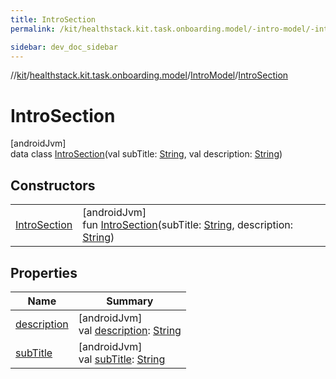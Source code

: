 ```yaml
---
title: IntroSection
permalink: /kit/healthstack.kit.task.onboarding.model/-intro-model/-intro-section/index.html

sidebar: dev_doc_sidebar
---
```

//[kit](../../../../index.html)/[healthstack.kit.task.onboarding.model](../../index.html)/[IntroModel](../index.html)/[IntroSection](index.html)



# IntroSection



[androidJvm]\
data class [IntroSection](index.html)(val subTitle: [String](https://kotlinlang.org/api/latest/jvm/stdlib/kotlin/-string/index.html), val description: [String](https://kotlinlang.org/api/latest/jvm/stdlib/kotlin/-string/index.html))



## Constructors


| | |
|---|---|
| [IntroSection](-intro-section.html) | [androidJvm]<br>fun [IntroSection](-intro-section.html)(subTitle: [String](https://kotlinlang.org/api/latest/jvm/stdlib/kotlin/-string/index.html), description: [String](https://kotlinlang.org/api/latest/jvm/stdlib/kotlin/-string/index.html)) |


## Properties


| Name | Summary |
|---|---|
| [description](description.html) | [androidJvm]<br>val [description](description.html): [String](https://kotlinlang.org/api/latest/jvm/stdlib/kotlin/-string/index.html) |
| [subTitle](sub-title.html) | [androidJvm]<br>val [subTitle](sub-title.html): [String](https://kotlinlang.org/api/latest/jvm/stdlib/kotlin/-string/index.html) |

